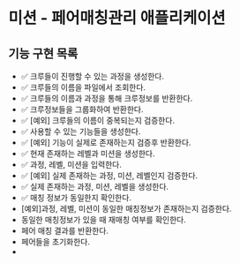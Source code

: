 # 미션 - 페어매칭관리 애플리케이션

## 기능 구현 목록
- ✅ 크루들이 진행할 수 있는 과정을 생성한다.
- ✅ 크루들의 이름을 파일에서 조회한다.
- ✅ 크루들의 이름과 과정을 통해 크루정보를 반환한다.
- ✅ 크루정보들을 그룹화하여 반환한다.
- ✅ [예외] 크루들의 이름이 중복되는지 검증한다.
- ✅ 사용할 수 있는 기능들을 생성한다.
- ✅ [예외] 기능이 실제로 존재하는지 검증후 반환한다.
- ✅ 현재 존재하는 레벨과 미션을 생성한다.
- ✅ 과정, 레벨, 미션을 입력한다.
- ✅ [예외] 실제 존재하는 과정, 미션, 레벨인지 검증한다.
- ✅ 실제 존재하는 과정, 미션, 레벨을 생성한다.
- ✅ 매칭 정보가 동일한지 확인한다.
- [예외]과정, 레벨, 미션이 동일한 매칭정보가 존재하는지 검증한다.
- 동일한 매칭정보가 있을 때 재매칭 여부를 확인한다.
- 페어 매칭 결과를 반환한다.
- 페어들을 초기화한다.
- 
